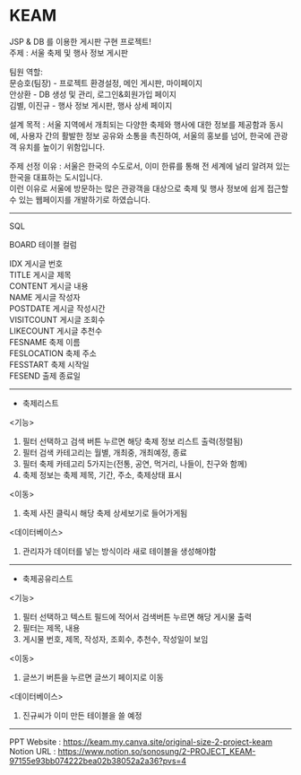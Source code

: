 # KEAM
JSP &amp; DB 를 이용한 게시판 구현 프로젝트!<br/>
주제 : 서울 축제 및 행사 정보 게시판<br/>

팀원 역할:<br/>
문승호(팀장) - 프로젝트 환경설정, 메인 게시판, 마이페이지<br/>
안상환 - DB 생성 및 관리, 로그인&회원가입 페이지<br/>
김별, 이진규 - 행사 정보 게시판, 행사 상세 페이지

설계 목적 : 서울 지역에서 개최되는 다양한 축제와 행사에 대한 정보를 제공함과 동시에, 사용자 간의 활발한 정보 공유와 소통을 촉진하여, 서울의 홍보를 넘어, 한국에 관광객 유치를 높이기 위함입니다. 

주제 선정 이유 : 서울은 한국의 수도로서, 이미 한류를 통해 전 세계에 널리 알려져 있는 한국을 대표하는 도시입니다.<br/>
이런 이유로 서울에 방문하는 많은 관광객을 대상으로 축제 및 행사 정보에 쉽게 접근할 수 있는 웹페이지를 개발하기로 하였습니다.

--------------------------------------------------------------------------------------------------------------------------------------------------------------------------------------------------------

SQL

BOARD 테이블 컬럼<br/>

IDX 게시글 번호<br/>
TITLE 게시글 제목<br/>
CONTENT 게시글 내용<br/>
NAME 게시글 작성자<br/>
POSTDATE 게시글 작성시간<br/>
VISITCOUNT 게시글 조회수<br/>
LIKECOUNT 게시글 추천수<br/>
FESNAME 축제 이름<br/>
FESLOCATION 축제 주소<br/>
FESSTART 축제 시작일<br/>
FESEND 출제 종료일<br/>

--------------------------------------------------------------------------------------------------------------------------------------------------------------------------------------------------------

* 축제리스트

<기능>
1. 필터 선택하고 검색 버튼 누르면 해당 축제 정보 리스트 출력(정렬됨)
2. 필터 검색 카테고리는 월별, 개최중, 개최예정, 종료
3. 필터 축제 카테고리 5가지는(전통, 공연, 먹거리, 나들이, 친구와 함께)
4. 축제 정보는 축제 제목, 기간, 주소, 축제상태 표시

<이동>
1. 축제 사진 클릭시 해당 축제 상세보기로 들어가게됨

<데이터베이스>
1. 관리자가 데이터를 넣는 방식이라 새로 테이블을 생성해야함

--------------------------------------------------------------------------------------------------------------------------------------------------------------------------------------------------------

* 축제공유리스트

<기능>
1. 필터 선택하고 텍스트 필드에 적어서 검색버튼 누르면 해당 게시물 출력
2. 필터는 제목, 내용
3. 게시물 번호, 제목, 작성자, 조회수, 추천수, 작성일이 보임

<이동>
1. 글쓰기 버튼을 누르면 글쓰기 페이지로 이동

<데이터베이스>
1. 진규씨가 이미 만든 테이블을 쓸 예정

--------------------------------------------------------------------------------------------------------------------------------------------------------------------------------------------------------

PPT Website : https://keam.my.canva.site/original-size-2-project-keam<br/>
Notion URL : https://www.notion.so/sonosung/2-PROJECT_KEAM-97155e93bb074222bea02b38052a2a36?pvs=4
